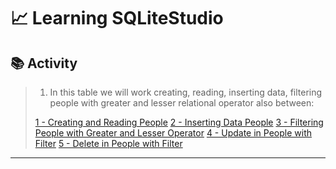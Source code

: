 # 📈 Learning SQLiteStudio

## 📚 Activity

> 1) In this table we will work creating, reading, inserting data, filtering people with greater and lesser relational operator also between:
>
> [1 - Creating and Reading People](https://github.com/ArthurEstevan/Entra21_Class_Relational_Bank/tree/main/Class_01/Table_Pessoa/01-DDL-Criando-Tabela-Pessoa-E-Lendo)
> [2 - Inserting Data People](https://github.com/ArthurEstevan/Entra21_Class_Relational_Bank/tree/main/Class_01/Table_Pessoa/02-DML-Inserindo-Pessoa)
> [3 - Filtering People with Greater and Lesser Operator](https://github.com/ArthurEstevan/Entra21_Class_Relational_Bank/tree/main/Class_01/Table_Pessoa/03-DML-Filtrar-Pessoa-Com-Operadores_Relacionais_Menor_Maior-Between)
> [4 - Update in People with Filter](https://github.com/ArthurEstevan/Entra21_Class_Relational_Bank/tree/main/Class_01/Table_Pessoa/04-DML-Update-Em-Pessoa-Com-Filtro)
> [5 - Delete in People with Filter](https://github.com/ArthurEstevan/Entra21_Class_Relational_Bank/tree/main/Class_01/Table_Pessoa/05-DML-Delete-Pessoas-Com-Filtro)
---
